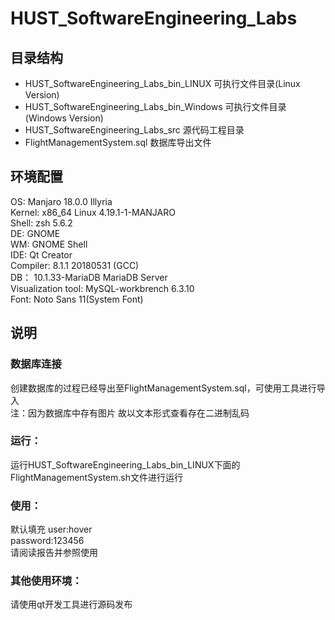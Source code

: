 # HUST_SoftwareEngineering_Labs

## 目录结构
-   HUST_SoftwareEngineering_Labs_bin_LINUX     可执行文件目录(Linux Version)  
-   HUST_SoftwareEngineering_Labs_bin_Windows   可执行文件目录(Windows Version)  
-   HUST_SoftwareEngineering_Labs_src  源代码工程目录  
-   FlightManagementSystem.sql 数据库导出文件  

## 环境配置
OS: Manjaro 18.0.0 Illyria  
Kernel: x86_64 Linux 4.19.1-1-MANJARO  
Shell: zsh 5.6.2  
DE: GNOME  
WM: GNOME Shell  
IDE: Qt Creator  
Compiler:   8.1.1 20180531 (GCC)  
DB： 10.1.33-MariaDB MariaDB Server  
Visualization tool:  MySQL-workbrench 6.3.10    
Font: Noto Sans 11(System Font)  

## 说明
### 数据库连接
创建数据库的过程已经导出至FlightManagementSystem.sql，可使用工具进行导入  
注：因为数据库中存有图片 故以文本形式查看存在二进制乱码  
### 运行：
运行HUST_SoftwareEngineering_Labs_bin_LINUX下面的 FlightManagementSystem.sh文件进行运行
### 使用：
默认填充
user:hover  
password:123456  
请阅读报告并参照使用
### 其他使用环境：
请使用qt开发工具进行源码发布
